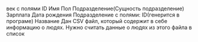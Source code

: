 век с полями
ID
Имя
Пол
Подразделение(Сущность подразделение)
Зарплата
Дата рождения
Подразделение с полями:
ID(генерится в програме)
Название
Дан CSV файл, который содержит в себе информацию о людях. Нужно считать данные о людях из этого файла в список

